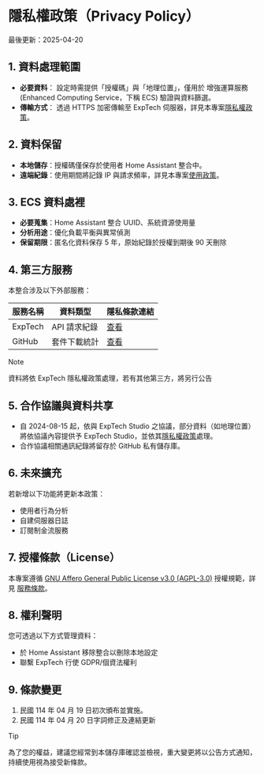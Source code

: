 # 隱私權政策（Privacy Policy）

最後更新：2025-04-20

## 1. 資料處理範圍
- **必要資料**：
  設定時需提供「授權碼」與「地理位置」，僅用於 增強運算服務 (Enhanced Computing Service，下稱 ECS) 驗證與資料篩選。
- **傳輸方式**：
  透過 HTTPS 加密傳輸至 ExpTech 伺服器，詳見本專案[隱私權政策](https://exptech.com.tw/privacy)。

## 2. 資料保留
- **本地儲存**：授權碼僅保存於使用者 Home Assistant 整合中。
- **遠端紀錄**：使用期間將記錄 IP 與請求頻率，詳見本專案[使用政策](TERMS_zhHant.md)。

## 3. ECS 資料處裡
- **必要蒐集**：Home Assistant 整合 UUID、系統資源使用量
- **分析用途**：優化負載平衡與異常偵測
- **保留期限**：匿名化資料保存 5 年，原始紀錄於授權到期後 90 天刪除

## 4. 第三方服務
本整合涉及以下外部服務：

| 服務名稱 | 資料類型 | 隱私條款連結 |
|---------|---------|-------------|
| ExpTech | API 請求紀錄 | [查看](https://exptech.com.tw/privacy) |
| GitHub  | 套件下載統計 | [查看](https://docs.github.com/privacy) |

> [!NOTE]
> 資料將依 ExpTech 隱私權政策處理，若有其他第三方，將另行公告

## 5. 合作協議與資料共享
- 自 2024-08-15 起，依與 ExpTech Studio 之協議，部分資料（如地理位置）將依協議內容提供予 ExpTech Studio，並依其[隱私權政策](https://exptech.com.tw/privacy)處理。
- 合作協議相關通訊紀錄將留存於 GitHub 私有儲存庫。

## 6. 未來擴充
若新增以下功能將更新本政策：
- 使用者行為分析
- 自建伺服器日誌
- 訂閱制金流服務

## 7. 授權條款（License）
本專案遵循 [GNU Affero General Public License v3.0 (AGPL-3.0)](https://www.gnu.org/licenses/agpl-3.0.html) 授權規範，詳見 [服務條款](TERMS_zhHant.md)。

## 8. 權利聲明
您可透過以下方式管理資料：
- 於 Home Assistant 移除整合以刪除本地設定
- 聯繫 ExpTech 行使 GDPR/個資法權利

## 9. 條款變更
1. 民國 114 年 04 月 19 日初次頒布並實施。
2. 民國 114 年 04 月 20 日字詞修正及連結更新

> [!TIP]
> 為了您的權益，建議您經常到本儲存庫確認並檢視，重大變更將以公告方式通知，持續使用視為接受新條款。
